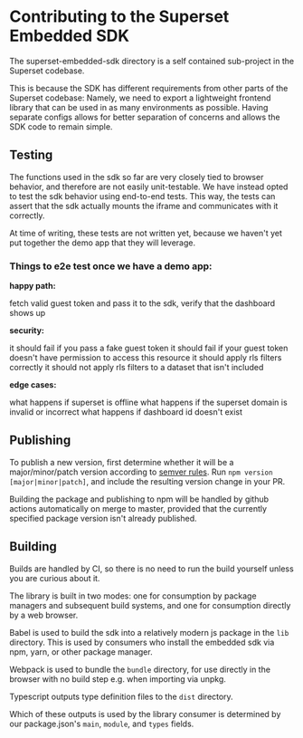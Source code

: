<!--
Licensed to the Apache Software Foundation (ASF) under one
or more contributor license agreements.  See the NOTICE file
distributed with this work for additional information
regarding copyright ownership.  The ASF licenses this file
to you under the Apache License, Version 2.0 (the
"License"); you may not use this file except in compliance
with the License.  You may obtain a copy of the License at

  http://www.apache.org/licenses/LICENSE-2.0

Unless required by applicable law or agreed to in writing,
software distributed under the License is distributed on an
"AS IS" BASIS, WITHOUT WARRANTIES OR CONDITIONS OF ANY
KIND, either express or implied.  See the License for the
specific language governing permissions and limitations
under the License.
-->

# Contributing to the Superset Embedded SDK

The superset-embedded-sdk directory is a self contained sub-project in the Superset codebase.

This is because the SDK has different requirements from other parts of the Superset codebase:
Namely, we need to export a lightweight frontend library that can be used in as many environments as possible.
Having separate configs allows for better separation of concerns and allows the SDK code to remain simple.

## Testing

The functions used in the sdk so far are very closely tied to browser behavior,
and therefore are not easily unit-testable. We have instead opted to test the sdk behavior using end-to-end tests.
This way, the tests can assert that the sdk actually mounts the iframe and communicates with it correctly.

At time of writing, these tests are not written yet, because we haven't yet put together the demo app that they will leverage.

### Things to e2e test once we have a demo app:

**happy path:**

fetch valid guest token and pass it to the sdk, verify that the dashboard shows up

**security:**

it should fail if you pass a fake guest token
it should fail if your guest token doesn't have permission to access this resource
it should apply rls filters correctly
it should not apply rls filters to a dataset that isn't included

**edge cases:**

what happens if superset is offline
what happens if the superset domain is invalid or incorrect
what happens if dashboard id doesn't exist

## Publishing

To publish a new version, first determine whether it will be a major/minor/patch version according to [semver rules](https://semver.org/).
Run `npm version [major|minor|patch]`, and include the resulting version change in your PR.

Building the package and publishing to npm will be handled by github actions automatically on merge to master,
provided that the currently specified package version isn't already published.

## Building

Builds are handled by CI, so there is no need to run the build yourself unless you are curious about it.

The library is built in two modes: one for consumption by package managers
and subsequent build systems, and one for consumption directly by a web browser.

Babel is used to build the sdk into a relatively modern js package in the `lib` directory.
This is used by consumers who install the embedded sdk via npm, yarn, or other package manager.

Webpack is used to bundle the `bundle` directory,
for use directly in the browser with no build step e.g. when importing via unpkg.

Typescript outputs type definition files to the `dist` directory.

Which of these outputs is used by the library consumer is determined by our package.json's `main`, `module`, and `types` fields.
